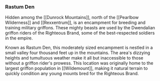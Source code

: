 ### Rastum Den

Hidden among the [[Dunrock Mountains]], north of the [[Pearlbow Wilderness]] and [[Rexxentrum]], is an encampment for breeding and training military griffons. These mighty beasts are used by the Dwendalian griffon riders of the Righteous Brand, some of the best-respected soldiers in the empire.

Known as Rastum Den, this moderately sized encampment is nestled in a small valley four thousand feet up in the mountains. The area's dizzying heights and tumultuous weather make it all but inaccessible to those without a griffon rider's prowess. This location was originally home to the largest griffon population in [[Wildemount]], making it natural terrain to quickly condition any young mounts bred for the Righteous Brand.